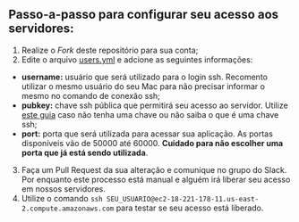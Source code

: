 ## Passo-a-passo para configurar seu acesso aos servidores:

1. Realize o *Fork* deste repositório para sua conta;
2. Edite o arquivo [users.yml](https://github.com/guitoper/mao-na-massa-di/blob/master/users.yml) e adcione as seguintes informações:
  * **username:** usuário que será utilizado para o login ssh. Recomento utilizar o mesmo usuário do seu Mac para não precisar informar o mesmo no comando de conexão ssh;
  * **pubkey:** chave ssh pública que permitirá seu acesso ao servidor. Utilize [este guia](https://git-scm.com/book/pt-br/v1/Git-no-Servidor-Gerando-Sua-Chave-P%C3%BAblica-SSH) caso não tenha uma chave ou não saiba o que é uma chave ssh;
  * **port:** porta que será utilizada para acessar sua aplicação. As portas disponíveis vão de 50000 até 60000. **Cuidado para não escolher uma porta que já está sendo utilizada**.
3. Faça um Pull Request da sua alteração e comunique no grupo do Slack. Por enquanto este processo está manual e alguém irá liberar seu acesso em nossos servidores.
4. Utilize o comando `ssh SEU_USUARIO@ec2-18-221-178-11.us-east-2.compute.amazonaws.com` para testar se seu acesso está liberado.
